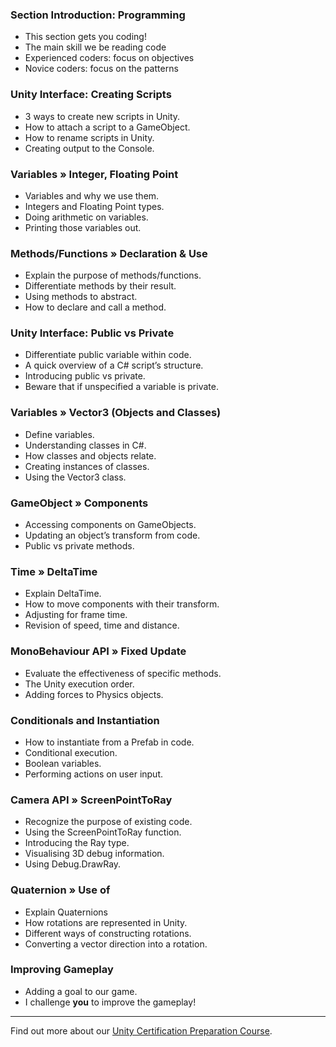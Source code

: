 ### Section Introduction: Programming ###

+ This section gets you coding!
+ The main skill we be reading code
+ Experienced coders: focus on objectives
+ Novice coders: focus on the patterns

### Unity Interface: Creating Scripts ###

+ 3 ways to create new scripts in Unity.
+ How to attach a script to a GameObject.
+ How to rename scripts in Unity.
+ Creating output to the Console.

### Variables » Integer, Floating Point ###

+ Variables and why we use them.
+ Integers and Floating Point types.
+ Doing arithmetic on variables.
+ Printing those variables out.

### Methods/Functions »  Declaration & Use ###

+ Explain the purpose of methods/functions.
+ Differentiate methods by their result.
+ Using methods to abstract.
+ How to declare and call a method.

### Unity Interface: Public vs Private ###

+ Differentiate public variable within code.
+ A quick overview of a C# script’s structure.
+ Introducing public vs private.
+ Beware that if unspecified a variable is private.

### Variables » Vector3  (Objects and Classes) ###

+ Define variables.
+ Understanding classes in C#.
+ How classes and objects relate.
+ Creating instances of classes.
+ Using the Vector3 class.

### GameObject » Components ###

+ Accessing components on GameObjects.
+ Updating an object’s transform from code.
+ Public vs private methods.

### Time » DeltaTime ###

+ Explain DeltaTime.
+ How to move components with their transform.
+ Adjusting for frame time.
+ Revision of speed, time and distance.

### MonoBehaviour API » Fixed Update ###

+ Evaluate the effectiveness of specific methods.
+ The Unity execution order.
+ Adding forces to Physics objects.

### Conditionals and Instantiation ###

+ How to instantiate from a Prefab in code.
+ Conditional execution.
+ Boolean variables.
+ Performing actions on user input.

### Camera API » ScreenPointToRay ###

+ Recognize the purpose of existing code.
+ Using the ScreenPointToRay function.
+ Introducing the Ray type.
+ Visualising 3D debug information.
+ Using Debug.DrawRay.

### Quaternion » Use of ###

+ Explain Quaternions
+ How rotations are represented in Unity.
+ Different ways of constructing rotations.
+ Converting a vector direction into a rotation.

### Improving Gameplay ###

+ Adding a goal to our game.
+ I challenge **you** to improve the gameplay!

---
Find out more about our [Unity Certification Preparation Course](https://www.udemy.com/unitycert?couponCode=GitHubDiscount).
